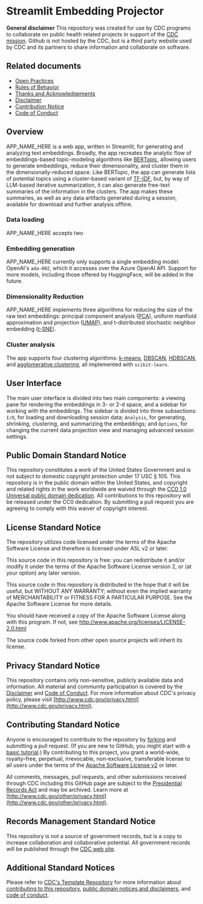 # Streamlit Embedding Projector


**General disclaimer** This repository was created for use by CDC programs to collaborate on public health related projects in support of the [CDC mission](https://www.cdc.gov/about/organization/mission.htm).  Github is not hosted by the CDC, but is a third party website used by CDC and its partners to share information and collaborate on software.

## Related documents

* [Open Practices](open_practices.md)
* [Rules of Behavior](rules_of_behavior.md)
* [Thanks and Acknowledgements](thanks.md)
* [Disclaimer](DISCLAIMER.md)
* [Contribution Notice](CONTRIBUTING.md)
* [Code of Conduct](code-of-conduct.md)

## Overview
APP_NAME_HERE is a web app, written in Streamlit, for generating and analyzing text embeddings. Broadly, the app recreates the analytic flow of embeddings-based topic-modeling algorithms like [BERTopic](https://maartengr.github.io/BERTopic/index.html), allowing users to generate embeddings, reduce their dimensionality, and cluster them in the dimensionally-reduced space. Like BERTopic, the app can generate lists of potential topics using a cluster-based variant of [TF-IDF](https://en.wikipedia.org/wiki/Tf–idf), but, by way of LLM-based iterative summarization, it can also generate free-text summaries of the information in the clusters. The app makes these summaries, as well as any data artifacts generated during a session, available for download and further analysis offline.

### Data loading
APP_NAME_HERE accepts two 

### Embedding generation
APP_NAME_HERE currently only supports a single embedding model: OpenAI's `ada-002`, which it accesses over the Azure OpenAI API. Support for more models, including those offered by HuggingFace, will be added in the future.

### Dimensionality Reduction
APP_NAME_HERE implements three algorithms for reducing the size of the raw text embeddings: principal component analysis ([PCA](https://en.wikipedia.org/wiki/Principal_component_analysis)), uniform manfiold approximation and projection ([UMAP](https://umap-learn.readthedocs.io/en/latest/)), and t-distributed stochastic neighbor embedding ([t-SNE](https://en.wikipedia.org/wiki/T-distributed_stochastic_neighbor_embedding)).

### Cluster analysis
The app supports four clustering algorithms: [k-means](https://en.wikipedia.org/wiki/K-means_clustering), [DBSCAN](https://en.wikipedia.org/wiki/DBSCAN), [HDBSCAN](https://hdbscan.readthedocs.io/en/latest/how_hdbscan_works.html), and [agglomerative clustering](https://en.wikipedia.org/wiki/Hierarchical_clustering), all implemented with `scikit-learn`. 

## User Interface
The main user interface is divided into two main components: a viewing pane for rendering the embeddings in 3- or 2-d space, and a sidebar for working with the embeddings. The sidebar is divided into three subsections: `I/O`, for loading and downloading session data; `Analysis`, for generating, shrinking, clustering, and summarizing the embeddings; and `Options`, for changing the current data projection view and managing advanced session settings.
  
## Public Domain Standard Notice
This repository constitutes a work of the United States Government and is not
subject to domestic copyright protection under 17 USC § 105. This repository is in
the public domain within the United States, and copyright and related rights in
the work worldwide are waived through the [CC0 1.0 Universal public domain dedication](https://creativecommons.org/publicdomain/zero/1.0/).
All contributions to this repository will be released under the CC0 dedication. By
submitting a pull request you are agreeing to comply with this waiver of
copyright interest.

## License Standard Notice
The repository utilizes code licensed under the terms of the Apache Software
License and therefore is licensed under ASL v2 or later.

This source code in this repository is free: you can redistribute it and/or modify it under
the terms of the Apache Software License version 2, or (at your option) any
later version.

This source code in this repository is distributed in the hope that it will be useful, but WITHOUT ANY
WARRANTY; without even the implied warranty of MERCHANTABILITY or FITNESS FOR A
PARTICULAR PURPOSE. See the Apache Software License for more details.

You should have received a copy of the Apache Software License along with this
program. If not, see http://www.apache.org/licenses/LICENSE-2.0.html

The source code forked from other open source projects will inherit its license.

## Privacy Standard Notice
This repository contains only non-sensitive, publicly available data and
information. All material and community participation is covered by the
[Disclaimer](https://github.com/CDCgov/template/blob/master/DISCLAIMER.md)
and [Code of Conduct](https://github.com/CDCgov/template/blob/master/code-of-conduct.md).
For more information about CDC's privacy policy, please visit [http://www.cdc.gov/privacy.html](http://www.cdc.gov/privacy.html).

## Contributing Standard Notice
Anyone is encouraged to contribute to the repository by [forking](https://help.github.com/articles/fork-a-repo)
and submitting a pull request. (If you are new to GitHub, you might start with a
[basic tutorial](https://help.github.com/articles/set-up-git).) By contributing
to this project, you grant a world-wide, royalty-free, perpetual, irrevocable,
non-exclusive, transferable license to all users under the terms of the
[Apache Software License v2](http://www.apache.org/licenses/LICENSE-2.0.html) or
later.

All comments, messages, pull requests, and other submissions received through
CDC including this GitHub page are subject to the [Presidential Records Act](http://www.archives.gov/about/laws/presidential-records.html)
and may be archived. Learn more at [http://www.cdc.gov/other/privacy.html](http://www.cdc.gov/other/privacy.html).

## Records Management Standard Notice
This repository is not a source of government records, but is a copy to increase
collaboration and collaborative potential. All government records will be
published through the [CDC web site](http://www.cdc.gov).

## Additional Standard Notices
Please refer to [CDC's Template Repository](https://github.com/CDCgov/template)
for more information about [contributing to this repository](https://github.com/CDCgov/template/blob/master/CONTRIBUTING.md),
[public domain notices and disclaimers](https://github.com/CDCgov/template/blob/master/DISCLAIMER.md),
and [code of conduct](https://github.com/CDCgov/template/blob/master/code-of-conduct.md).
